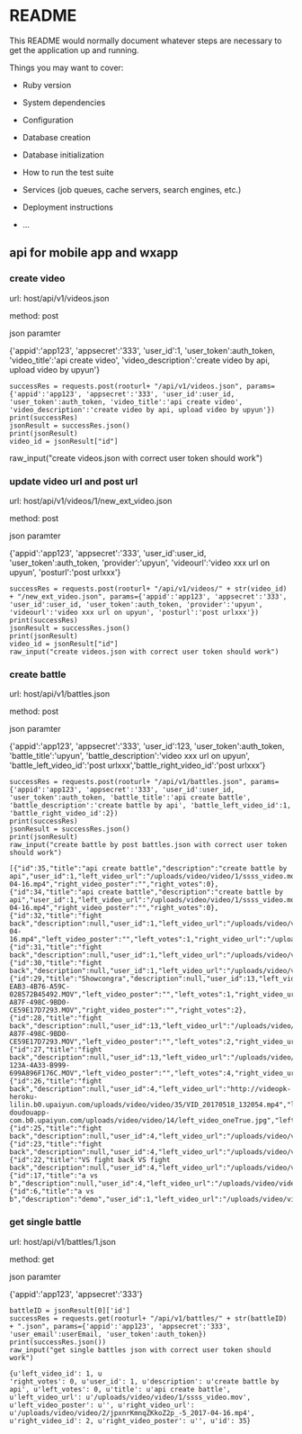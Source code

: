 # README

This README would normally document whatever steps are necessary to get the
application up and running.

Things you may want to cover:

* Ruby version

* System dependencies

* Configuration

* Database creation

* Database initialization

* How to run the test suite

* Services (job queues, cache servers, search engines, etc.)

* Deployment instructions

* ...
## api for mobile app and wxapp

### create video
url: host/api/v1/videos.json

method: post

json paramter

{'appid':'app123', 'appsecret':'333', 'user_id':1, 'user_token':auth_token, 'video_title':'api create video', 'video_description':'create video by api, upload video by upyun'}
```
successRes = requests.post(rooturl+ "/api/v1/videos.json", params={'appid':'app123', 'appsecret':'333', 'user_id':user_id, 'user_token':auth_token, 'video_title':'api create video', 'video_description':'create video by api, upload video by upyun'})
print(successRes)
jsonResult = successRes.json()
print(jsonResult)
video_id = jsonResult["id"]
```
raw_input("create videos.json with correct user token should work")

### update video url and post url
url: host/api/v1/videos/1/new_ext_video.json

method: post

json paramter

{'appid':'app123', 'appsecret':'333', 'user_id':user_id, 'user_token':auth_token, 'provider':'upyun', 'videourl':'video xxx url on upyun', 'posturl':'post urlxxx'}
```
successRes = requests.post(rooturl+ "/api/v1/videos/" + str(video_id) + "/new_ext_video.json", params={'appid':'app123', 'appsecret':'333', 'user_id':user_id, 'user_token':auth_token, 'provider':'upyun', 'videourl':'video xxx url on upyun', 'posturl':'post urlxxx'})
print(successRes)
jsonResult = successRes.json()
print(jsonResult)
video_id = jsonResult["id"]
raw_input("create videos.json with correct user token should work")
```
### create battle
url: host/api/v1/battles.json

method: post

json paramter

{'appid':'app123', 'appsecret':'333', 'user_id':123, 'user_token':auth_token, 'battle_title':'upyun', 'battle_description':'video xxx url on upyun', 'battle_left_video_id':'post urlxxx','battle_right_video_id':'post urlxxx'}

```
successRes = requests.post(rooturl+ "/api/v1/battles.json", params={'appid':'app123', 'appsecret':'333', 'user_id':user_id, 'user_token':auth_token, 'battle_title':'api create battle', 'battle_description':'create battle by api', 'battle_left_video_id':1, 'battle_right_video_id':2})
print(successRes)
jsonResult = successRes.json()
print(jsonResult)
raw_input("create battle by post battles.json with correct user token should work")

[{"id":35,"title":"api create battle","description":"create battle by api","user_id":1,"left_video_url":"/uploads/video/video/1/ssss_video.mov","left_video_poster":"","left_votes":0,"right_video_url":"/uploads/video/video/2/jpxnrKmnqZKkoZ2p_-5_2017-04-16.mp4","right_video_poster":"","right_votes":0},{"id":34,"title":"api create battle","description":"create battle by api","user_id":1,"left_video_url":"/uploads/video/video/1/ssss_video.mov","left_video_poster":"","left_votes":0,"right_video_url":"/uploads/video/video/2/jpxnrKmnqZKkoZ2p_-5_2017-04-16.mp4","right_video_poster":"","right_votes":0},{"id":32,"title":"fight back","description":null,"user_id":1,"left_video_url":"/uploads/video/video/40/jpxnrKmnqZKkoZ2p_-5_2017-04-16.mp4","left_video_poster":"","left_votes":1,"right_video_url":"/uploads/video/video/28/ssss_video.mov","right_video_poster":"","right_votes":1},{"id":31,"title":"fight back","description":null,"user_id":1,"left_video_url":"/uploads/video/video/39/ssss_video.mov","left_video_poster":"","left_votes":1,"right_video_url":"/uploads/video/video/38/ssss_video.mov","right_video_poster":"","right_votes":1},{"id":30,"title":"fight back","description":null,"user_id":1,"left_video_url":"/uploads/video/video/38/ssss_video.mov","left_video_poster":"","left_votes":0,"right_video_url":"/uploads/video/video/28/ssss_video.mov","right_video_poster":"","right_votes":4},{"id":29,"title":"Showcongra","description":null,"user_id":13,"left_video_url":"/uploads/video/video/37/51712169863__ABAA82E8-EAB3-4B76-A59C-028572B45492.MOV","left_video_poster":"","left_votes":1,"right_video_url":"/uploads/video/video/36/51712120654__B0DB1512-A87F-498C-9BD0-CE59E17D7293.MOV","right_video_poster":"","right_votes":2},{"id":28,"title":"fight back","description":null,"user_id":13,"left_video_url":"/uploads/video/video/36/51712120654__B0DB1512-A87F-498C-9BD0-CE59E17D7293.MOV","left_video_poster":"","left_votes":2,"right_video_url":"/uploads/video/video/28/ssss_video.mov","right_video_poster":"","right_votes":2},{"id":27,"title":"fight back","description":null,"user_id":13,"left_video_url":"/uploads/video/video/35/51711595155__078F674E-123A-4A33-B999-699A896F176C.MOV","left_video_poster":"","left_votes":4,"right_video_url":"/uploads/video/video/28/ssss_video.mov","right_video_poster":"","right_votes":0},{"id":26,"title":"fight back","description":null,"user_id":4,"left_video_url":"http://videopk-heroku-lilin.b0.upaiyun.com/uploads/video/video/35/VID_20170518_132054.mp4","left_video_poster":"http://dd-doudouapp-com.b0.upaiyun.com/uploads/video/video/14/left_video_oneTrue.jpg","left_votes":8,"right_video_url":"/uploads/video/video/28/ssss_video.mov","right_video_poster":"","right_votes":7},{"id":25,"title":"fight back","description":null,"user_id":4,"left_video_url":"/uploads/video/video/33/ssss_video.mov","left_video_poster":"","left_votes":4,"right_video_url":"/uploads/video/video/28/ssss_video.mov","right_video_poster":"","right_votes":5},{"id":23,"title":"fight back","description":null,"user_id":4,"left_video_url":"/uploads/video/video/31/ssss_video.mov","left_video_poster":"","left_votes":4,"right_video_url":"/uploads/video/video/28/ssss_video.mov","right_video_poster":"","right_votes":5},{"id":22,"title":"VS fight back VS fight back","description":null,"user_id":4,"left_video_url":"/uploads/video/video/30/ssss_video.mov","left_video_poster":"","left_votes":2,"right_video_url":"/uploads/video/video/28/ssss_video.mov","right_video_poster":"","right_votes":4},{"id":17,"title":"a vs b","description":null,"user_id":4,"left_video_url":"/uploads/video/video/26/ssss_video.mov","left_video_poster":"","left_votes":30,"right_video_url":"/uploads/video/video/1/ssss_video.mov","right_video_poster":"","right_votes":26},{"id":6,"title":"a vs b","description":"demo","user_id":1,"left_video_url":"/uploads/video/video/1/ssss_video.mov","left_video_poster":"","left_votes":19,"right_video_url":"","right_video_poster":"","right_votes":20}]
```
### get single battle
url: host/api/v1/battles/1.json

method: get

json paramter

{'appid':'app123', 'appsecret':'333'}

```
battleID = jsonResult[0]['id']
successRes = requests.get(rooturl+ "/api/v1/battles/" + str(battleID) + ".json", params={'appid':'app123', 'appsecret':'333', 'user_email':userEmail, 'user_token':auth_token})
print(successRes.json())
raw_input("get single battles json with correct user token should work")

{u'left_video_id': 1, u
'right_votes': 0, u'user_id': 1, u'description': u'create battle by api', u'left_votes': 0, u'title': u'api create battle', u'left_video_url': u'/uploads/video/video/1/ssss_video.mov', u'left_video_poster': u'', u'right_video_url': u'/uploads/video/video/2/jpxnrKmnqZKkoZ2p_-5_2017-04-16.mp4', u'right_video_id': 2, u'right_video_poster': u'', u'id': 35}

```
